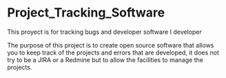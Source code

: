 # Project_Tracking_Software
This proyect is for tracking bugs and developer software I developer


The purpose of this project is to create open source software that allows you to keep track of the projects and errors that are developed, 
it does not try to be a JIRA or a Redmine but to allow the facilities to manage the projects.
